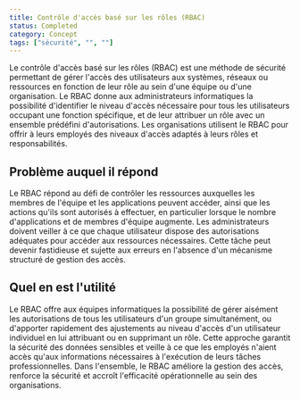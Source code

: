 ```yaml
---
title: Contrôle d'accès basé sur les rôles (RBAC)
status: Completed
category: Concept
tags: ["sécurité", "", ""]
---
```


Le contrôle d'accès basé sur les rôles (RBAC) est une méthode de sécurité permettant de gérer l'accès des utilisateurs aux systèmes, réseaux ou ressources en fonction de leur rôle au sein d'une équipe ou d'une organisation. 
Le RBAC donne aux administrateurs informatiques la possibilité d'identifier le niveau d'accès nécessaire pour tous les utilisateurs occupant une fonction spécifique, et de leur attribuer un rôle avec un ensemble prédéfini d'autorisations. 
Les organisations utilisent le RBAC pour offrir à leurs employés des niveaux d'accès adaptés à leurs rôles et responsabilités.

## Problème auquel il répond

Le RBAC répond au défi de contrôler les ressources auxquelles les membres de l'équipe et les applications peuvent accéder, ainsi que les actions qu'ils sont autorisés à effectuer, en particulier lorsque le nombre d'applications et de membres d'équipe augmente. 
Les administrateurs doivent veiller à ce que chaque utilisateur dispose des autorisations adéquates pour accéder aux ressources nécessaires. 
Cette tâche peut devenir fastidieuse et sujette aux erreurs en l'absence d'un mécanisme structuré de gestion des accès.

## Quel en est l'utilité

Le RBAC offre aux équipes informatiques la possibilité de gérer aisément les autorisations de tous les utilisateurs d'un groupe simultanément, ou d'apporter rapidement des ajustements au niveau d'accès d'un utilisateur individuel en lui attribuant ou en supprimant un rôle. 
Cette approche garantit la sécurité des données sensibles et veille à ce que les employés n'aient accès qu'aux informations nécessaires à l'exécution de leurs tâches professionnelles. 
Dans l'ensemble, le RBAC améliore la gestion des accès, renforce la sécurité et accroît l'efficacité opérationnelle au sein des organisations.

